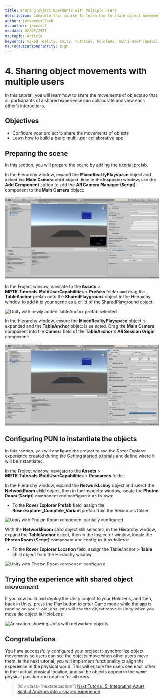 ```yaml
---
title: Sharing object movements with multiple users
description: Complete this course to learn how to share object movements with multiple users in a HoloLens 2 application.
author: jessemcculloch
ms.author: jemccull
ms.date: 02/05/2021
ms.topic: article
keywords: mixed reality, unity, tutorial, hololens, multi-user capabilities, Photon, MRTK, mixed reality toolkit, UWP, Azure spatial anchors
ms.localizationpriority: high
---
```


# 4. Sharing object movements with multiple users

In this tutorial, you will learn how to share the movements of objects so that all participants of a shared experience can collaborate and view each other's interactions.

## Objectives

* Configure your project to share the movements of objects
* Learn how to build a basic multi-user collaborative app

## Preparing the scene

In this section, you will prepare the scene by adding the tutorial prefab.

In the Hierarchy window, expand the **MixedRealityPlayspace** object and select the **Main Camera** child object, then in the Inspector window, use the **Add Component** button to add the **AR Camera Manager (Script)** component to the **Main Camera** object:

![Unity with AR Camera Manager component partially configured](images/mr-learning-sharing/sharing-04-section1-step1-0.png)

In the Project window, navigate to the **Assets** > **MRTK.Tutorials.MultiUserCapabilities** > **Prefabs** folder and drag the **TableAnchor** prefab onto the **SharedPlayground** object in the Hierarchy window to add it to your scene as a child of the SharedPlayground object:

![Unity with newly added TableAnchor prefab selected](images/mr-learning-sharing/sharing-04-section1-step1-1.png)

In the Hierarchy window, ensure the **MixedRealityPlayspace** object is expanded and the **TableAnchor** object is selected. Drag the **Main Camera** component into the **Camera** field of the **TableAnchor**'s **AR Session Origin** component:

![Unity with the AR Session Origin Main Camera assignment configured](images/mr-learning-sharing/sharing-04-section1-step1-2.png)

## Configuring PUN to instantiate the objects

In this section, you will configure the project to use the Rover Explorer experience created during the [Getting started tutorials](/learn/paths/beginner-hololens-2-tutorials/) and define where it will be instantiated.

In the Project window, navigate to the **Assets** > **MRTK.Tutorials.MultiUserCapabilities** > **Resources** folder.

In the Hierarchy window, expand the **NetworkLobby** object and select the **NetworkRoom** child object, then in the Inspector window, locate the **Photon Room (Script)** component and configure it as follows:

* To the **Rover Explorer Prefab** field, assign the **RoverExplorer_Complete_Variant** prefab from the Resources folder

![Unity with Photon Room component partially configured](images/mr-learning-sharing/sharing-04-section2-step1-1.png)

With the **NetworkRoom** child object still selected, in the Hierarchy window, expand the **TableAnchor** object, then in the Inspector window, locate the **Photon Room (Script)** component and configure it as follows:

* To the **Rover Explorer Location** field, assign the TableAnchor > **Table** child object from the Hierarchy window

![Unity with Photon Room component configured](images/mr-learning-sharing/sharing-04-section2-step1-2.png)

## Trying the experience with shared object movement

If you now build and deploy the Unity project to your HoloLens, and then, back in Unity, press the Play button to enter Game mode while the app is running on your HoloLens, you will see the object move in Unity when you move the object in HoloLens:

![Animation showing Unity with networked objects](images/mr-learning-sharing/sharing-04-section3-step1-1.gif)

## Congratulations

You have successfully configured your project to synchronize object movements so users can see the objects move when other users move them. In the next tutorial, you will implement functionality to align the experience in the physical world. This will ensure the users see each other in their actual physical location, and so the objects appear in the same physical position and rotation for all users.

> [!div class="nextstepaction"]
> [Next Tutorial: 5. Integrating Azure Spatial Anchors into a shared experience](mr-learning-sharing-05.md)